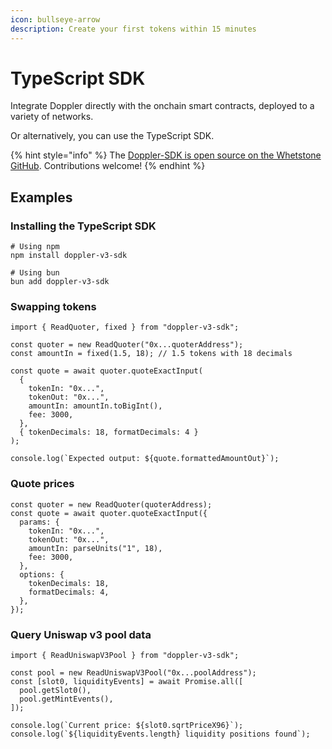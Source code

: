 ```yaml
---
icon: bullseye-arrow
description: Create your first tokens within 15 minutes
---
```


# TypeScript SDK

Integrate Doppler directly with the onchain smart contracts, deployed to a variety of networks.&#x20;

Or alternatively, you can use the TypeScript SDK.

{% hint style="info" %}
The [Doppler-SDK is open source on the Whetstone GitHub](https://github.com/whetstoneresearch/doppler-sdk). Contributions welcome!
{% endhint %}

## Examples

### Installing the TypeScript SDK

```
# Using npm
npm install doppler-v3-sdk

# Using bun
bun add doppler-v3-sdk
```

### Swapping tokens

```
import { ReadQuoter, fixed } from "doppler-v3-sdk";

const quoter = new ReadQuoter("0x...quoterAddress");
const amountIn = fixed(1.5, 18); // 1.5 tokens with 18 decimals

const quote = await quoter.quoteExactInput(
  {
    tokenIn: "0x...",
    tokenOut: "0x...",
    amountIn: amountIn.toBigInt(),
    fee: 3000,
  },
  { tokenDecimals: 18, formatDecimals: 4 }
);

console.log(`Expected output: ${quote.formattedAmountOut}`);
```

### Quote prices

```
const quoter = new ReadQuoter(quoterAddress);
const quote = await quoter.quoteExactInput({
  params: {
    tokenIn: "0x...",
    tokenOut: "0x...",
    amountIn: parseUnits("1", 18),
    fee: 3000,
  },
  options: {
    tokenDecimals: 18,
    formatDecimals: 4,
  },
});
```

### Query Uniswap v3 pool data

```
import { ReadUniswapV3Pool } from "doppler-v3-sdk";

const pool = new ReadUniswapV3Pool("0x...poolAddress");
const [slot0, liquidityEvents] = await Promise.all([
  pool.getSlot0(),
  pool.getMintEvents(),
]);

console.log(`Current price: ${slot0.sqrtPriceX96}`);
console.log(`${liquidityEvents.length} liquidity positions found`);
```
